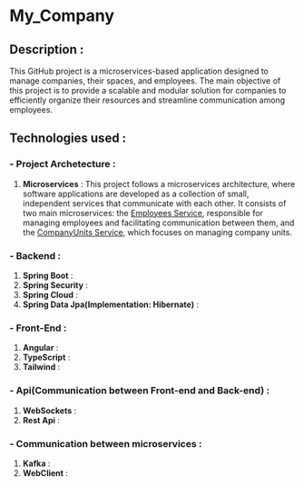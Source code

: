 # My_Company

## Description :
This GitHub project is a microservices-based application designed to manage companies, their spaces, and employees. The main objective of this project is to provide a scalable and modular solution for companies to efficiently organize their resources and streamline communication among employees.

## Technologies used :
### - Project Archetecture : 
1. **Microservices** : This project follows a microservices architecture, where software applications are developed as a collection of small, independent services that communicate with each other. It consists of two main microservices: the [Employees Service](employeeService), responsible for managing employees and facilitating communication between them, and the [CompanyUnits Service](companyArchitectureService), which focuses on managing company units.  


### - Backend :
1. **Spring Boot** : 
2. **Spring Security** : 
3. **Spring Cloud** : 
4. **Spring Data Jpa(Implementation: Hibernate)** :


### - Front-End :
1. **Angular** :
2. **TypeScript** :
3. **Tailwind** : 


### - Api(Communication between Front-end and Back-end) :
1. **WebSockets** :
2. **Rest Api** : 

### - Communication between microservices :
1. **Kafka** :
2. **WebClient** : 

  
 
  
  

 
